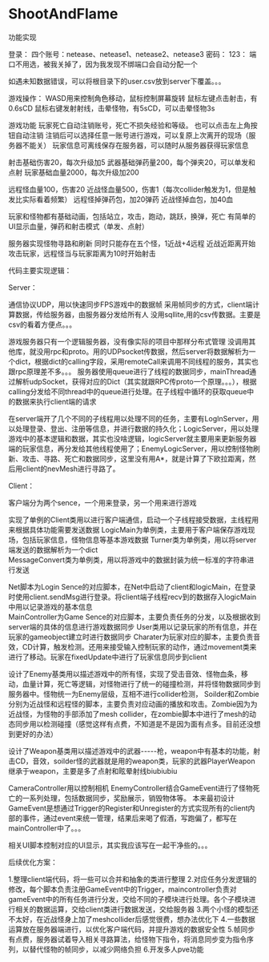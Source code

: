 # ShootAndFlame
功能实现

登录：
四个账号：netease、netease1、netease2、netease3
密码：
123： 
端口不用选，被我关掉了，因为我发现不绑端口会自动分配一个  

如遇未知数据错误，可以将根目录下的user.csv放到server下覆盖。。。  

游戏操作：
WASD用来控制角色移动，鼠标控制屏幕旋转 
鼠标左键点击射击，有0.6sCD 
鼠标右键发射射线，击晕怪物，有5sCD，可以击晕怪物3s  


游戏功能 
玩家死亡自动注销账号，死亡不损失经验和等级。 也可以点击左上角按钮自动注销 注销后可以选择任意一账号进行游戏，可以复原上次离开的现场（服务器不能关）
玩家信息可离线保存在服务器，可以随时从服务器获得玩家信息 

射击基础伤害20，每次升级加5 
武器基础弹药量200，每个弹夹20，可以单发和点射 
玩家基础血量2000，每次升级加200  

远程怪血量100，伤害20 近战怪血量500，伤害1（每次collider触发为1，但是触发比实际看着频繁）
远程怪掉弹药包，加20弹药 
近战怪掉血包，加40血 

玩家和怪物都有基础动画，包括站立，攻击，跑动，跳跃，换弹，死亡 
有简单的UI显示血量，弹药和射击模式（单发、点射）

服务器实现怪物寻路和刷新 同时只能存在五个怪，1近战+4远程 近战近距离开始攻击玩家，远程怪当与玩家距离为10时开始射击 


代码主要实现逻辑：

Server：

通信协议UDP，用以快速同步FPS游戏中的数据帧 
采用帧同步的方式，client端计算数据，传给服务器，由服务器分发给所有人 
没用sqllite,用的csv传数据。主要是csv的看着方便点。。。 

游戏服务器只有一个逻辑服务器，没有像实际的项目中那样分布式管理 
没调用其他库，就没用rpc和proto。用的UDPsocket传数据，然后server将数据解析为一个dict，根据dict的calling字段，采用remoteCall来调用不同线程的服务，其实也跟rpc原理差不多。。。  服务器使用queue进行了线程的数据同步，mainThread通过解析udpSocket，获得对应的Dict（其实就跟RPC传proto一个原理。。。），根据calling分发给不同thread中的queue进行处理。在子线程中循环的获取queue中的数据来执行client端的请求 

在server端开了几个不同的子线程用以处理不同的任务，主要有LogInServer，用以处理登录、登出、注册等信息，并进行数据的持久化；LogicServer，用以处理游戏中的基本逻辑和数据，其实也没啥逻辑，logicServer就主要用来更新服务器端的玩家信息，再分发给其他线程使用了；EnemyLogicServer，用以控制怪物刷新、攻击、寻路、死亡和数据同步，这里没有用A*，就是计算了下欧拉距离，然后用client的nevMesh进行寻路了。 

Client： 

客户端分为两个sence，一个用来登录，另一个用来进行游戏 

实现了单例的Client类用以进行客户端通信，启动一个子线程接受数据，主线程用来根据具体功能需要发送数据 
LogicMain为单例类，主要用于客户端保存游戏现场，包括玩家信息，怪物信息等基本游戏数据 
Turner类为单例类，用以将server端发送的数据解析为一个dict  
MessageConvert类为单例类，用以将游戏中的数据封装为统一标准的字符串进行发送 

Net脚本为Login Sence的对应脚本，在Net中启动了client和logicMain，在登录时使用client.sendMsg进行登录。将client端子线程recv到的数据存入logicMain中用以记录游戏的基本信息  
MainController为Game Sence的对应脚本，主要负责任务的分发，以及根据收到server端的具体的信息进行游戏数据同步 
User类用以记录玩家的所有信息，并在玩家的gameobject建立时进行数据同步 
Charater为玩家对应的脚本，主要负责音效，CD计算，触发检测。还用来接受输入控制玩家的动作，通过movement类来进行了移动。玩家在fixedUpdate中进行了玩家信息同步到client 

设计了Enemy基类用以描述游戏中的所有怪，实现了受击音效、怪物血条，移动，血量计算，死亡等逻辑，对怪物进行了统一的碰撞检测，并将怪物数据同步到服务器中。怪物统一为Enemy层级，互相不进行collider检测， Soilder和Zombie分别为近战怪和远程怪的脚本，主要负责对应动画的播放和攻击。Zombie因为为近战怪，为怪物的手部添加了mesh collider，在zombie脚本中进行了mesh的动态同步用以检测碰撞（感觉这样有点费，不知道是不是因为面有点多。目前还没想到更好的办法）

设计了Weapon基类用以描述游戏中的武器-----枪，weapon中有基本的功能，射击CD，音效，soilder怪的武器就是用的weapon类，玩家的武器PlayerWeapon继承于weapon，主要是多了点射和眩晕射线biubiubiu  

CameraController用以控制相机 EnemyController结合GameEvent进行了怪物死亡的一系列处理，包括数据同步，奖励展示，销毁物体等。 本来最初设计GameEvent是想通过Trigger的Register和Unregister的方式实现所有的client内部的事件，通过event来统一管理，结果后来喝了假酒，写跑偏了，都写在mainController中了。。。  

相关UI脚本控制对应的UI显示，其实我应该写在一起干净些的。。。 


后续优化方案： 

1.整理client端代码，将一些可以合并和抽象的类进行整理 
2.对应任务分发逻辑的修改，每个脚本负责注册GameEvent中的Trigger，maincontroller负责对gameEvent中的所有任务进行分发，交给不同的子模块进行处理。各个子模块进行相关的数据运算，交给client类进行数据发送，交给服务器 
3.两个小怪的模型还不太好，在近战怪身上加了meshcollider后感觉很费，想办法优化下 
4.一些数据运算放在服务器端进行，以优化客户端代码，并提升游戏的数据安全性 
5.帧同步有点费，服务器试着导入相关寻路算法，给怪物下指令，将消息同步变为指令序列，以替代怪物的帧同步，以减少网络负担 6.开发多人pve功能
